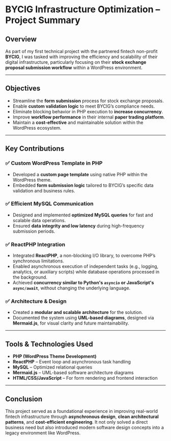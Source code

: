 # BYCIG Infrastructure Optimization – Project Summary

## Overview
As part of my first technical project with the partnered fintech non-profit **BYCIG**, I was tasked with improving the efficiency and scalability of their digital infrastructure, particularly focusing on their **stock exchange proposal submission workflow** within a WordPress environment.

---

## Objectives

- Streamline the **form submission** process for stock exchange proposals.
- Enable **custom validation logic** to meet BYCIG’s compliance needs.
- Eliminate blocking behavior in PHP execution to **increase concurrency**.
- Improve **workflow performance** in their internal **paper trading platform**.
- Maintain a **cost-effective** and maintainable solution within the WordPress ecosystem.

---

## Key Contributions

### ✅ Custom WordPress Template in PHP

- Developed a **custom page template** using native PHP within the WordPress theme.
- Embedded **form submission logic** tailored to BYCIG’s specific data validation and business rules.

### ✅ Efficient MySQL Communication

- Designed and implemented **optimized MySQL queries** for fast and scalable data operations.
- Ensured **data integrity and low latency** during high-frequency submission periods.

### ✅ ReactPHP Integration

- Integrated **ReactPHP**, a non-blocking I/O library, to overcome PHP’s synchronous limitations.
- Enabled asynchronous execution of independent tasks (e.g., logging, analytics, or auxiliary scripts) while database operations processed in the background.
- Achieved **concurrency similar to Python's `asyncio` or JavaScript's `async/await`**, without changing the underlying language.

### ✅ Architecture & Design

- Created a **modular and scalable architecture** for the solution.
- Documented the system using **UML-based diagrams**, designed via **Mermaid.js**, for visual clarity and future maintainability.

---

## Tools & Technologies Used

- **PHP (WordPress Theme Development)**
- **ReactPHP** – Event loop and asynchronous task handling
- **MySQL** – Optimized relational queries
- **Mermaid.js** – UML-based software architecture diagrams
- **HTML/CSS/JavaScript** – For form rendering and frontend interaction

---

## Conclusion

This project served as a foundational experience in improving real-world fintech infrastructure through **asynchronous design**, **clean architectural patterns**, and **cost-efficient engineering**. It not only solved a direct business need but also introduced modern software design concepts into a legacy environment like WordPress.
